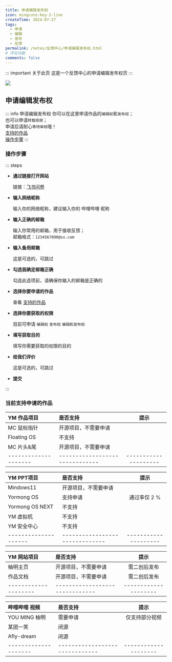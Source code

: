 ```yaml
---
title: 申请编辑发布权
icon: mingcute:key-2-line
createTime: 2024-07-27
tags:
  - 申请
  - 编辑
  - 发布
  - 反馈
permalink: /notes/反馈中心/申请编辑发布权.html
# 评论功能
comments: false
---
```


::: important 关于此页
这是一个反馈中心的申请编辑发布权页
:::

![](https://image.youming.us.kg/sq.png)

## <Icon name="mingcute:key-2-line" color="currentColor" /> 申请编辑发布权

::: info 申请编辑发布权
你可以在这里申请作品的`编辑权`和`发布权`；  
也可以申请`转载视频`；  
申请后请耐心`等待审核`哦！  
[支持的作品](#当前支持申请的作品)  
[操作步骤](#操作步骤)
:::

### <Icon name="mingcute:bulb-line" color="currentColor" /> 操作步骤

::: steps

- <p style="font-weight: bold;">通过链接打开网站</p>

  链接：[飞书问卷](https://you-ming.feishu.cn/share/base/form/shrcn0cy7MvgHQiajVARK7OmSZf)

- <p style="font-weight: bold;">输入网络昵称</p>

  输入你的网络昵称，建议输入你的 哔哩哔哩 昵称

- <p style="font-weight: bold;">输入正确的邮箱</p>

  输入你常用的邮箱，用于接收反馈；  
  邮箱格式：`1234567890@xx.com`

- <p style="font-weight: bold;">输入备用邮箱</p>

  这是可选的，可跳过

- <p style="font-weight: bold;">勾选我确定邮箱正确</p>

  勾选此选项前，请确保你输入的邮箱是正确的

- <p style="font-weight: bold;">选择你要申请的作品</p>

  查看 [支持的作品](#当前支持申请的作品)

- <p style="font-weight: bold;">选择你要获取的权限</p>

  目前可申请 `编辑权` `发布权` `编辑和发布权`

- <p style="font-weight: bold;">填写获取目的</p>

  填写你需要获取的权限的目的

- <p style="font-weight: bold;">给我们评价</p>

  这是可选的，可跳过

- <p style="font-weight: bold;">提交</p>
:::

### <Icon name="mingcute:key-2-line" color="currentColor" /> 当前支持申请的作品

| <Icon name="fluent-emoji:open-book" color="currentColor" /> YM 作品项目                | 是否支持 |  提示  |
|:-                 |:-                                                                           |:-:     |
|MC 鼠标指针         | <Icon name="mingcute:quill-pen-line" color="#40c057" /> 开源项目，不需要申请 |        |
|Floating OS        | <Icon name="mingcute:forbid-circle-line" color="#fa5252" /> 不支持          |        |
|MC 片头&尾         | <Icon name="mingcute:quill-pen-line" color="#40c057" /> 开源项目，不需要申请  |        |
|--------------------|------------------------------|--------------------|

| <Icon name="fluent-emoji:keyboard" color="currentColor" /> YM PPT项目                 | 是否支持 |  提示  |
|:-                 |:-                                                                          |:-:     |
|Mindows11          | <Icon name="mingcute:quill-pen-line" color="#40c057" /> 开源项目，不需要申请  |       |
|Yormong OS         | <Icon name="mingcute:checkbox-line" color="#228be6" /> 支持申请        | 通过率仅 2 % |
|Yormong OS NEXT    | <Icon name="mingcute:forbid-circle-line" color="#fa5252" /> 不支持           |       |
|YM 虚拟机           | <Icon name="mingcute:forbid-circle-line" color="#fa5252" /> 不支持          |       |
|YM 安全中心         | <Icon name="mingcute:forbid-circle-line" color="#fa5252" /> 不支持           |       |
|--------------------|------------------------------|--------------------|

| <Icon name="fluent-emoji:globe-showing-asia-australia" color="currentColor" /> YM 网站项目 | 是否支持 |  提示  |
|:-                 |:-                                                                          |:-:          |
|柚明主页            | <Icon name="mingcute:quill-pen-line" color="#40c057" /> 开源项目，不需要申请 | 需二创后发布 |
|作品文档            | <Icon name="mingcute:quill-pen-line" color="#40c057" /> 开源项目，不需要申请 | 需二创后发布 |
|--------------------|------------------------------|--------------------|

| <Icon name="mingcute:bilibili-line" color="#228be6" /> 哔哩哔哩 视频  | 是否支持          |  提示  |
|:-                 |:-                                                                   |:-:     |
|YOU MING 柚明       | <Icon name="mingcute:key-2-line" color="#228be6" /> 需要申请 | 仅支持部分视频 |
|某团一笑            | <Icon name="mingcute:forbid-circle-line" color="#fa5252" /> 闭源     |       |
|Afly-dream         | <Icon name="mingcute:forbid-circle-line" color="#fa5252" /> 闭源     |       |
|--------------------|------------------------------|--------------------|

